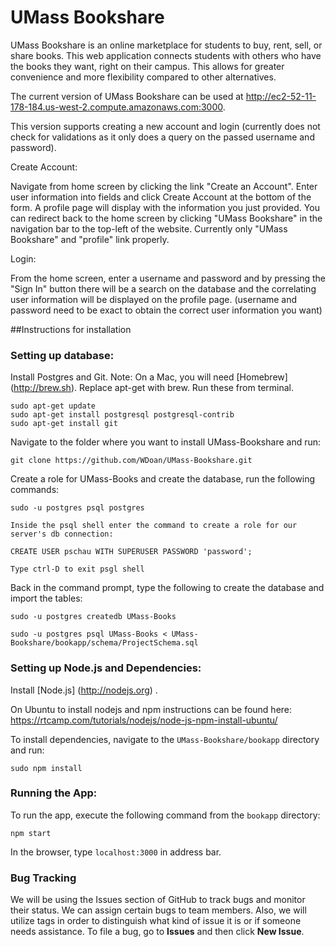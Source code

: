 # UMass Bookshare

UMass Bookshare is an online marketplace for students to buy, rent, sell, or share books. This web application connects students with others who have the books they want, right on their campus. This allows for greater convenience and more flexibility compared to other alternatives.

The current version of UMass Bookshare can be used at http://ec2-52-11-178-184.us-west-2.compute.amazonaws.com:3000.

This version supports creating a new account and login (currently does not check for validations as it only does a query on the passed username and password). 

Create Account: 

Navigate from home screen by clicking the link "Create an Account". Enter user information into fields and click Create Account at the bottom of the form. A profile page will display with the information you just provided. You can redirect back to the home screen by clicking "UMass Bookshare" in the navigation bar to the top-left of the website. Currently only "UMass Bookshare" and "profile" link properly. 

Login:

From the home screen, enter a username and password and by pressing the "Sign In" button there will be a search on the database and the correlating user information will be displayed on the profile page. (username and password need to be exact to obtain the correct user information you want)

##Instructions for installation

### Setting up database:

Install Postgres and Git. Note: On a Mac, you will need [Homebrew] (http://brew.sh). Replace apt-get with brew.  Run these from terminal.

    sudo apt-get update
    sudo apt-get install postgresql postgresql-contrib
    sudo apt-get install git

Navigate to the folder where you want to install UMass-Bookshare and run:

    git clone https://github.com/WDoan/UMass-Bookshare.git

Create a role for UMass-Books and create the database, run the following commands:

    sudo -u postgres psql postgres
    
    Inside the psql shell enter the command to create a role for our server's db connection:
    
    CREATE USER pschau WITH SUPERUSER PASSWORD 'password';
    
    Type ctrl-D to exit psgl shell

Back in the command prompt, type the following to create the database and import the tables:

    sudo -u postgres createdb UMass-Books
    
    sudo -u postgres psql UMass-Books < UMass-Bookshare/bookapp/schema/ProjectSchema.sql


### Setting up Node.js and Dependencies:

Install [Node.js] (http://nodejs.org) .

On Ubuntu to install nodejs and npm instructions can be found here:  https://rtcamp.com/tutorials/nodejs/node-js-npm-install-ubuntu/

To install dependencies, navigate to the <code>UMass-Bookshare/bookapp</code> directory and run:

<code>sudo npm install</code>

### Running the App:

To run the app, execute the following command from the <code>bookapp</code> directory:

<code>npm start</code>

In the browser, type <code>localhost:3000</code> in address bar.


### Bug Tracking

We will be using the Issues section of GitHub to track bugs and monitor their status. We can assign certain bugs to team members. Also, we will utilize tags in order to distinguish what kind of issue it is or if someone needs assistance. To file a bug, go to <strong>Issues</strong> and then click <strong>New Issue</strong>.

